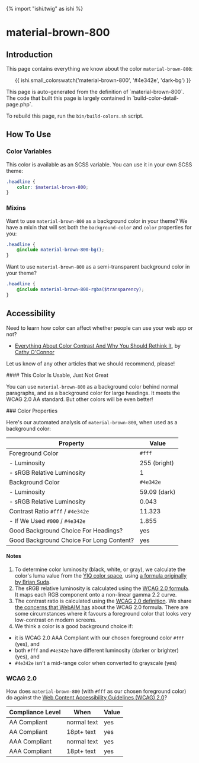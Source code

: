 {% import "ishi.twig" as ishi %}
# material-brown-800

## Introduction

This page contains everything we know about the color `material-brown-800`:

<div class="grid">
    <div class="cell">
        <div class="swatch">
            <ul>
                {{ ishi.small_colorswatch('material-brown-800', '#4e342e', 'dark-bg') }}
            </ul>
        </div>
    </div>
</div>

<div class="callout attention" markdown="1">
This page is auto-generated from the definition of `material-brown-800`. The code that built this page is largely contained in `build-color-detail-page.php`.

To rebuild this page, run the `bin/build-colors.sh` script.
</div>

## How To Use

### Color Variables

This color is available as an SCSS variable. You can use it in your own SCSS theme:

```scss
.headline {
    color: $material-brown-800;
}
```

### Mixins

Want to use `material-brown-800` as a background color in your theme? We have a mixin that will set both the `background-color` and `color` properties for you:

```scss
.headline {
    @include material-brown-800-bg();
}
```

Want to use `material-brown-800` as a semi-transparent background color in your theme?

```scss
.headline {
    @include material-brown-800-rgba($transparency);
}
```

## Accessibility

Need to learn how color can affect whether people can use your web app or not?

* [Everything About Color Contrast And Why You Should Rethink It](https://www.smashingmagazine.com/2014/10/color-contrast-tips-and-tools-for-accessibility/), by [Cathy O'Connor](http://www.twitter.com/cagocon)

Let us know of any other articles that we should recommend, please!
<div class="callout warning" markdown="1">
#### This Color Is Usable, Just Not Great

You can use `material-brown-800` as a background color behind normal paragraphs, and as a background color for large headings. It meets the WCAG 2.0 AA standard. But other colors will be even better!
</div>
### Color Properties

Here's our automated analysis of `material-brown-800`, when used as a background color:

Property | Value
---------|------
Foreground Color | `#fff`
- Luminosity | 255 (bright)
- sRGB Relative Luminosity | 1
Background Color | `#4e342e`
- Luminosity | 59.09 (dark)
- sRGB Relative Luminosity | 0.043
Contrast Ratio `#fff` / `#4e342e` | 11.323
- If We Used `#000` / `#4e342e` | 1.855
Good Background Choice For Headings? | yes
Good Background Choice For Long Content? | yes

#### Notes

1. To determine color luminosity (black, white, or gray), we calculate the color's luma value from the [YIQ color space](https://en.wikipedia.org/wiki/YIQ), using [a formula originally by Brian Suda](https://24ways.org/2010/calculating-color-contrast/).
1. The sRGB relative luminosity is calculated using the [WCAG 2.0 formula](https://www.w3.org/TR/WCAG20/#relativeluminancedef). It maps each RGB component onto a non-linear gamma 2.2 curve.
1. The contrast ratio is calculated using the [WCAG 2.0 definition](https://www.w3.org/TR/2008/REC-WCAG20-20081211/#contrast-ratiodef). We share [the concerns that WebAIM has](http://webaim.org/blog/wcag-2-1-feedback/) about the WCAG 2.0 formula. There are some circumstances where it favours a foreground color that looks very low-contrast on modern screens.
1. We think a color is a good background choice if:
  - it is WCAG 2.0 AAA Compliant with our chosen foreground color `#fff` (yes), and
  - both `#fff` and `#4e342e` have different luminosity (darker or brighter) (yes), and
  - `#4e342e` isn't a mid-range color when converted to grayscale (yes)

### WCAG 2.0

How does `material-brown-800` (with `#fff` as our chosen foreground color) do against the [Web Content Accessibility Guidelines (WCAG) 2.0](https://www.w3.org/TR/WCAG20/)?

Compliance Level | When | Value
-----------------|------|------
AA Compliant | normal text | yes
AA Compliant | 18pt+ text | yes
AAA Compliant | normal text | yes
AAA Compliant | 18pt+ text | yes